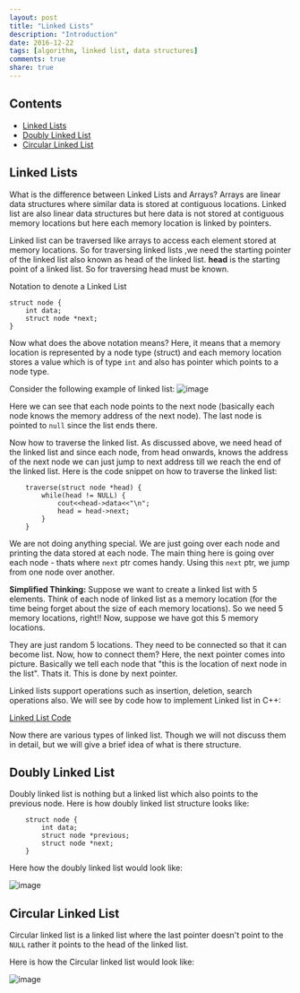 ```yaml
---
layout: post
title: "Linked Lists"
description: "Introduction"
date: 2016-12-22
tags: [algorithm, linked list, data structures]
comments: true
share: true
---
```


## Contents
- [Linked Lists](#linked-lists)
- [Doubly Linked List](#doubly-linked-list)
- [Circular Linked List](#circular-linked-list)

## Linked Lists

What is the difference between Linked Lists and Arrays? Arrays are linear data structures where similar data is stored at contiguous locations. Linked list are also linear data structures but here data is not stored at contiguous memory locations but here each memory location is linked by pointers.

Linked list can be traversed like arrays to access each element stored at memory locations. So for traversing linked lists ,we need the starting pointer of the linked list also known as head of the linked list. **head** is the starting point of a linked list. So for traversing head must be known.

Notation to denote a Linked List

```
struct node {
    int data;
    struct node *next;
}
```

Now what does the above notation means? Here, it means that a memory location is represented by a node type (struct) and each memory location stores a value which is of type ```int``` and also has pointer which points to a node type.

Consider the following example of linked list:
![image](/blog/images/linkedlist_1.jpg)

Here we can see that each node points to the next node (basically each node knows the memory address of the next node). The last node is pointed to ```null``` since the list ends there.

Now how to traverse the linked list. As discussed above, we need head of the linked list and since each node, from head onwards, knows the address of the next node we can just jump to next address till we reach the end of the linked list. Here is the code snippet on how to traverse the linked list:

```
    traverse(struct node *head) {
        while(head != NULL) {
            cout<<head->data<<"\n";
            head = head->next;
        }
    }
```

We are not doing anything special. We are just going over each node and printing the data stored at each node. The main thing here is going over each node - thats where ```next``` ptr comes handy. Using this ```next``` ptr, we jump from one node over another.

**Simplified Thinking:** Suppose we want to create a linked list with 5 elements. Think of each node of linked list as a memory location (for the time being forget about the size of each memory locations). So we need 5 memory locations, right!! Now, suppose we have got this 5 memory locations.

They are just random 5 locations. They need to be connected so that it can become list. Now, how to connect them? Here, the next pointer comes into picture. Basically we tell each node that "this is the location of next node in the list". Thats it. This is done by next pointer.

Linked lists support operations such as insertion, deletion, search operations also. We will see by code how to implement Linked list in C++:

[Linked List Code](https://github.com/dummybyte/CodeBlog/blob/master/LinkedList.cpp)


Now there are various types of linked list. Though we will not discuss them in detail, but we will give a brief idea of what is there structure.

## Doubly Linked List

Doubly linked list is nothing but a linked list which also points to the previous node. Here is how doubly linked list structure looks like:

```
    struct node {
        int data;
        struct node *previous;
        struct node *next;
    }
```

Here how the doubly linked list would look like:

![image](/blog/images/linkedlist_2.jpg)

## Circular Linked List

Circular linked list is a linked list where the last pointer doesn't point to the ```NULL``` rather it points to the head of the linked list.

Here is how the Circular linked list would look like:

![image](/blog/images/linkedlist_3.jpg)
